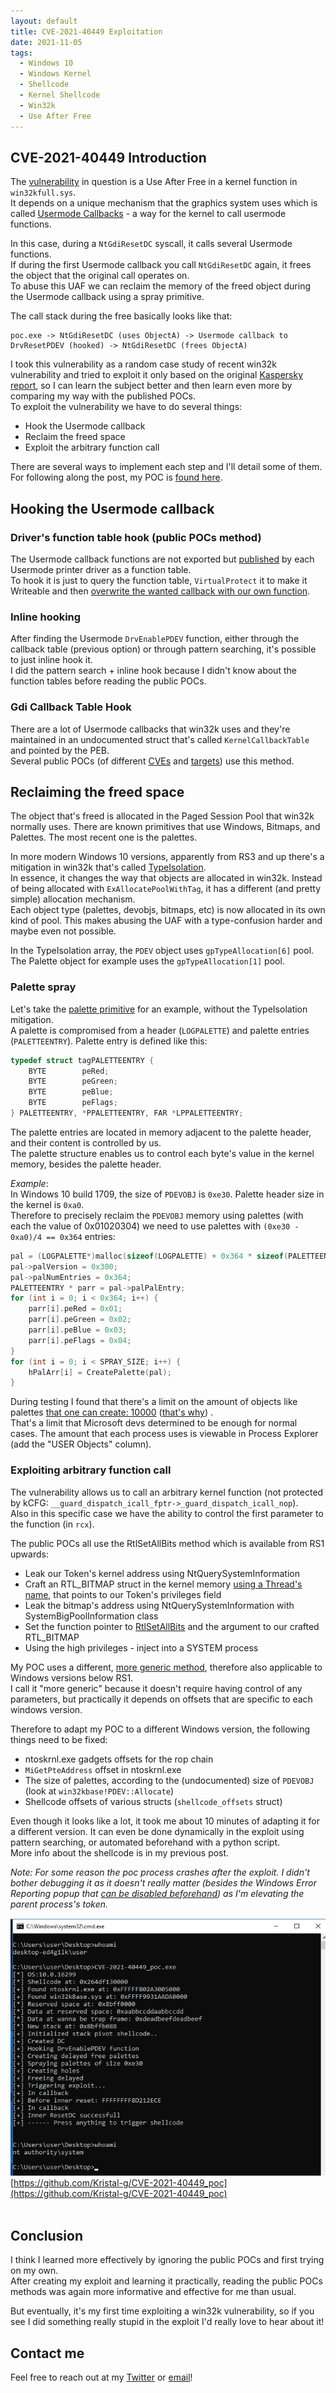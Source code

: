 ```yaml
---
layout: default
title: CVE-2021-40449 Exploitation
date: 2021-11-05
tags:
  - Windows 10
  - Windows Kernel
  - Shellcode
  - Kernel Shellcode
  - Win32k
  - Use After Free
---
```



## CVE-2021-40449 Introduction
The [vulnerability](https://msrc.microsoft.com/update-guide/vulnerability/CVE-2021-40449) in question is a Use After Free in a kernel function in `win32kfull.sys`.  
It depends on a unique mechanism that the graphics system uses which is called [Usermode Callbacks](https://cs.uno.edu/~dbilar/BH-US-2011/materials/Mandt/BH_US_11_Mandt_win32k_WP.pdf) - a way for the kernel to call usermode functions.

In this case, during a `NtGdiResetDC` syscall, it calls several Usermode functions.  
If during the first Usermode callback you call `NtGdiResetDC` again, it frees the object that the original call operates on.  
To abuse this UAF we can reclaim the memory of the freed object during the Usermode callback using a spray primitive.

The call stack during the free basically looks like that:
```
poc.exe -> NtGdiResetDC (uses ObjectA) -> Usermode callback to DrvResetPDEV (hooked) -> NtGdiResetDC (frees ObjectA)
```
I took this vulnerability as a random case study of recent win32k vulnerability and tried to exploit it only based on the original [Kaspersky report](https://securelist.com/mysterysnail-attacks-with-windows-zero-day/104509/), so I can learn the subject better and then learn even more by comparing my way with the published POCs.  
To exploit the vulnerability we have to do several things: 

* Hook the Usermode callback
* Reclaim the freed space
* Exploit the arbitrary function call  

There are several ways to implement each step and I'll detail some of them.  
For following along the post, my POC is [found here](https://github.com/Kristal-g/CVE-2021-40449_poc).  

## Hooking the Usermode callback
### Driver's function table hook (public POCs method)
The Usermode callback functions are not exported but [published](https://docs.microsoft.com/en-us/windows/win32/api/winddi/nf-winddi-drvenabledriver) by each Usermode printer driver as a function table.  
To hook it is just to query the function table, `VirtualProtect` it to make it Writeable and then [overwrite the wanted callback with our own function](https://github.com/ly4k/CallbackHell/blob/cbeac75baccd66242fa9e3efa5d9d86892f02159/CallbackHell/CallbackHell.cpp#L296).
<br/>  

### Inline hooking
After finding the Usermode `DrvEnablePDEV` function, either through the callback table (previous option) or through pattern searching, it's possible to just inline hook it.  
I did the pattern search + inline hook because I didn't know about the function tables before reading the public POCs.
<br/>  

### Gdi Callback Table Hook
There are a lot of Usermode callbacks that win32k uses and they're maintained in an undocumented struct that's called `KernelCallbackTable` and pointed by the PEB.  
Several public POCs (of different [CVEs](https://research.checkpoint.com/2021/the-story-of-jian/#:~:text=After%20the%20version-dependent%20index%20of%20the%20callback%20is%20fetched%2C%20the%20callback%20itself%20is%20replaced%20with%20the%20attacker%E2%80%99s%20fake%20ClientPrinterThunk%20callback.) and [targets](https://modexp.wordpress.com/2019/05/25/windows-injection-finspy/)) use this method.
<br/>  

## Reclaiming the freed space
The object that's freed is allocated in the Paged Session Pool that win32k normally uses.
There are known primitives that use Windows, Bitmaps, and Palettes. The most recent one is the palettes.  

In more modern Windows 10 versions, apparently from RS3 and up there's a mitigation in win32k that's called [TypeIsolation](https://blog.quarkslab.com/reverse-engineering-the-win32k-type-isolation-mitigation.html).  
In essence, it changes the way that objects are allocated in win32k. Instead of being allocated with `ExAllocatePoolWithTag`, it has a different (and pretty simple) allocation mechanism.  
Each object type (palettes, devobjs, bitmaps, etc) is now allocated in its own kind of pool. This makes abusing the UAF with a type-confusion harder and maybe even not possible.  

In the TypeIsolation array, the `PDEV` object uses `gpTypeAllocation[6]` pool. The Palette object for example uses the `gpTypeAllocation[1]` pool.
<br/>  

### Palette spray
Let's take the [palette primitive](https://census-labs.com/media/windows_10_rs2_rs3_exploitation_primitives.pdf) for an example, without the TypeIsolation mitigation.  
A palette is compromised from a header (`LOGPALETTE`) and palette entries (`PALETTEENTRY`).
Palette entry is defined like this:

```c++
typedef struct tagPALETTEENTRY {
    BYTE        peRed;
    BYTE        peGreen;
    BYTE        peBlue;
    BYTE        peFlags;
} PALETTEENTRY, *PPALETTEENTRY, FAR *LPPALETTEENTRY;
```
The palette entries are located in memory adjacent to the palette header, and their content is controlled by us.  
The palette structure enables us to control each byte's value in the kernel memory, besides the palette header.

*Example*:  
In Windows 10 build 1709, the size of `PDEVOBJ` is `0xe30`. Palette header size in the kernel is `0xa0`.  
Therefore to precisely reclaim the `PDEVOBJ` memory using palettes (with each the value of 0x01020304) we need to use palettes with `(0xe30 - 0xa0)/4 == 0x364` entries:
```c++
pal = (LOGPALETTE*)malloc(sizeof(LOGPALETTE) + 0x364 * sizeof(PALETTEENTRY));
pal->palVersion = 0x300;
pal->palNumEntries = 0x364;
PALETTEENTRY * parr = pal->palPalEntry;
for (int i = 0; i < 0x364; i++) {
    parr[i].peRed = 0x01;
    parr[i].peGreen = 0x02;
    parr[i].peBlue = 0x03;
    parr[i].peFlags = 0x04;
}
for (int i = 0; i < SPRAY_SIZE; i++) {
    hPalArr[i] = CreatePalette(pal);
}
```
During testing I found that there's a limit on the amount of objects like palettes [that one can create: 10000](https://docs.microsoft.com/en-us/windows/win32/sysinfo/user-objects?redirectedfrom=MSDN) ([that's why](http://web.archive.org/web/20080205103928/http://blogs.msdn.com/oldnewthing/archive/2007/07/18/3926581.aspx)) .  
That's a limit that Microsoft devs determined to be enough for normal cases. The amount that each process uses is viewable in Process Explorer (add the "USER Objects" column).
<br/>  

### Exploiting arbitrary function call
The vulnerability allows us to call an arbitrary kernel function (not protected by kCFG: `__guard_dispatch_icall_fptr->_guard_dispatch_icall_nop`).  
Also in this specific case we have the ability to control the first parameter to the function (in `rcx`).

The public POCs all use the RtlSetAllBits method which is available from RS1 upwards:
* Leak our Token's kernel address using NtQuerySystemInformation
* Craft an RTL_BITMAP struct in the kernel memory [using a Thread's name](https://blahcat.github.io/2019/03/17/small-dumps-in-the-big-pool/), that points to our Token's privileges field
* Leak the bitmap's address using NtQuerySystemInformation with SystemBigPoolInformation class
* Set the function pointer to [RtlSetAllBits](https://docs.microsoft.com/en-us/windows-hardware/drivers/ddi/wdm/nf-wdm-rtlsetallbits) and the argument to our crafted RTL_BITMAP
* Using the high privileges - inject into a SYSTEM process  

My POC uses a different, [more generic method](https://kristal-g.github.io/2021/05/08/SYSRET_Shellcode.html), therefore also applicable to Windows versions below RS1.  
I call it "more generic" because it doesn't require having control of any parameters, but practically it depends on offsets that are specific to each windows version.    

Therefore to adapt my POC to a different Windows version, the following things need to be fixed:
* ntoskrnl.exe gadgets offsets for the rop chain
* `MiGetPteAddress` offset in ntoskrnl.exe
* The size of palettes, according to the (undocumented) size of `PDEVOBJ` (look at `win32kbase!PDEV::Allocate`)
* Shellcode offsets of various structs (`shellcode_offsets` struct)

Even though it looks like a lot, it took me about 10 minutes of adapting it for a different version. It can even be done dynamically in the exploit using pattern searching, or automated beforehand with a python script.  
More info about the shellcode is in my previous post.

_Note: For some reason the poc process crashes after the exploit. I didn't bother debugging it as it doesn't really matter (besides the Windows Error Reporting popup that [can be disabled beforehand](https://docs.microsoft.com/es-es/powershell/module/windowserrorreporting/disable-windowserrorreporting?view=windowsserver2019-ps&viewFallbackFrom=win10-ps)) as I'm elevating the parent process's token._
  
![](/assets/images/cve_2021_40449/exploit.jpg)
[https://github.com/Kristal-g/CVE-2021-40449_poc](https://github.com/Kristal-g/CVE-2021-40449_poc)  
<br/> 
  
## Conclusion
I think I learned more effectively by ignoring the public POCs and first trying on my own.  
After creating my exploit and learning it practically, reading the public POCs methods was again more informative and effective for me than usual.  
   
But eventually, it's my first time exploiting a win32k vulnerability, so if you see I did something really stupid in the exploit I'd really love to hear about it! 
<br/> 

## Contact me
Feel free to reach out at my [Twitter](https://twitter.com/gal_kristal) or [email](mailto:gkristal.w@gmail.com)!